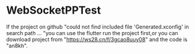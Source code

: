 # WebSocketPPTest
If the project on github "could not find included file 'Generated.xconfig' in search path ... "you can  use the flutter run the project first,or you can download project from "https://ws28.cn/f/3gcao8uuy08" and the code is "an8kh".
